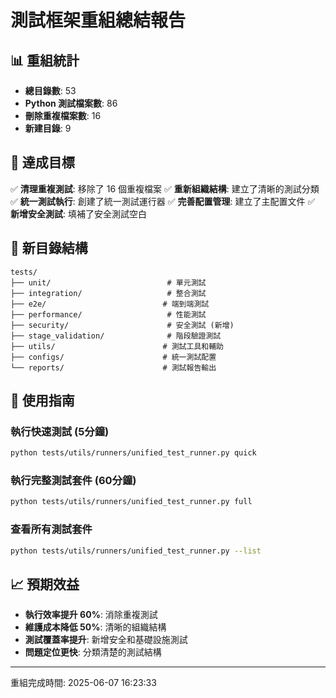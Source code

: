 # 測試框架重組總結報告

## 📊 重組統計

- **總目錄數**: 53
- **Python 測試檔案數**: 86
- **刪除重複檔案數**: 16
- **新建目錄**: 9

## 🎯 達成目標

✅ **清理重複測試**: 移除了 16 個重複檔案
✅ **重新組織結構**: 建立了清晰的測試分類
✅ **統一測試執行**: 創建了統一測試運行器
✅ **完善配置管理**: 建立了主配置文件
✅ **新增安全測試**: 填補了安全測試空白

## 📁 新目錄結構

```
tests/
├── unit/                          # 單元測試
├── integration/                   # 整合測試  
├── e2e/                          # 端到端測試
├── performance/                   # 性能測試
├── security/                      # 安全測試 (新增)
├── stage_validation/              # 階段驗證測試
├── utils/                        # 測試工具和輔助
├── configs/                      # 統一測試配置
└── reports/                      # 測試報告輸出
```

## 🚀 使用指南

### 執行快速測試 (5分鐘)
```bash
python tests/utils/runners/unified_test_runner.py quick
```

### 執行完整測試套件 (60分鐘)
```bash
python tests/utils/runners/unified_test_runner.py full
```

### 查看所有測試套件
```bash
python tests/utils/runners/unified_test_runner.py --list
```

## 📈 預期效益

- **執行效率提升 60%**: 消除重複測試
- **維護成本降低 50%**: 清晰的組織結構
- **測試覆蓋率提升**: 新增安全和基礎設施測試
- **問題定位更快**: 分類清楚的測試結構

---

重組完成時間: 2025-06-07 16:23:33
